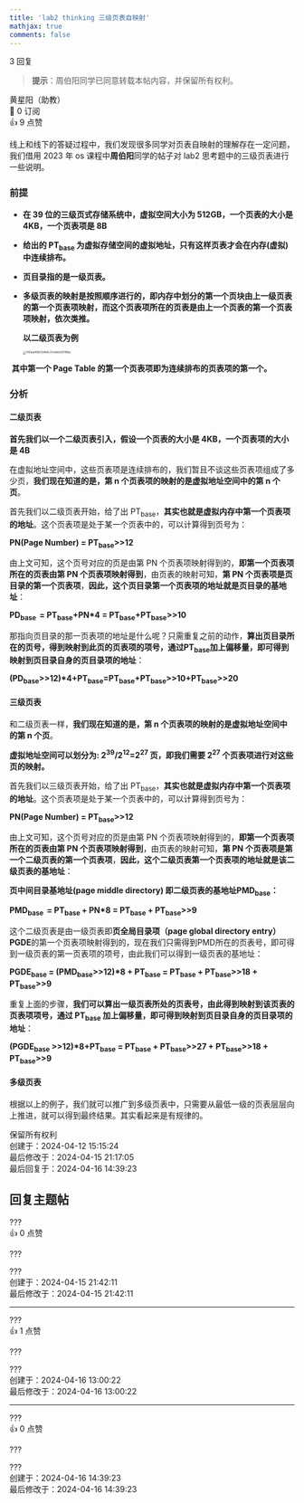 ```yaml
---
title: 'lab2 thinking 三级页表自映射'
mathjax: true
comments: false
---
```

<div class="post-info">3 回复</div>

> **提示**：周伯阳同学已同意转载本帖内容，并保留所有权利。

<div id="reply-0" class="reply">
<div class="reply-header">
<span>黄星阳（助教）</span>
<div class="reply-badges"><div class="badge">&#x1F516;&#xFE0E; 0 订阅</div><div class="badge badge-likes">&#x1F44D;&#xFE0E; 9 点赞</div></div>
</div>
<div class="reply-text">

线上和线下的答疑过程中，我们发现很多同学对页表自映射的理解存在一定问题，我们借用 2023 年 os 课程中**周伯阳**同学的帖子对 lab2 思考题中的三级页表进行一些说明。

### 前提

- **在 39 位的三级页式存储系统中，虚拟空间大小为 512GB，一个页表的大小是 4KB，一个页表项是 8B**

- **给出的 PT<sub>base</sub> 为虚拟存储空间的虚拟地址，只有这样页表才会在内存(虚拟)中连续排布。**

- **页目录指的是一级页表。**

- **多级页表的映射是按照顺序进行的，即内存中划分的第一个页块由上一级页表的第一个页表项映射，而这个页表项所在的页表是由上一个页表的第一个页表项映射，依次类推。**

  **以二级页表为例**

  <img src="/images/os-discussions/138/7f63aa499c124b4c27cd4e1ef319fbc.jpg" alt="7f63aa499c124b4c27cd4e1ef319fbc" style="zoom:33%;" />

​	  **其中第一个 Page Table 的第一个页表项即为连续排布的页表项的第一个。**

### 分析

#### 二级页表

**首先我们以一个二级页表引入，假设一个页表的大小是 4KB，一个页表项的大小是 4B**

在虚拟地址空间中，这些页表项是连续排布的，我们暂且不谈这些页表项组成了多少页，**我们现在知道的是，第 n 个页表项的映射的是虚拟地址空间中的第 n 个页**。

首先我们以二级页表开始，给了出 PT<sub>base</sub>，**其实也就是虚拟内存中第一个页表项的地址**。这个页表项是处于某一个页表中的，可以计算得到页号为：

**PN(Page Number) = PT<sub>base</sub>>>12**

由上文可知，这个页号对应的页是由第 PN 个页表项映射得到的，**即第一个页表项所在的页表由第 PN 个页表项映射得到**，由页表的映射可知，**第 PN 个页表项是页目录的第一个页表项**，**因此，这个页目录第一个页表项的地址就是页目录的基地址**：

**PD<sub>base </sub> = PT<sub>base</sub>+PN\*4 = PT<sub>base</sub>+PT<sub>base</sub>>>10**

那指向页目录的那一页表项的地址是什么呢？只需重复之前的动作，**算出页目录所在的页号，得到映射到此页的页表项的项号，通过PT<sub>base</sub>加上偏移量，即可得到映射到页目录自身的页目录项的地址**：

**(PD<sub>base</sub>>>12)\*4+PT<sub>base</sub>=PT<sub>base</sub>+PT<sub>base</sub>>>10+PT<sub>base</sub>>>20**

#### 三级页表

和二级页表一样，**我们现在知道的是，第 n 个页表项的映射的是虚拟地址空间中的第 n 个页**。

**虚拟地址空间可以划分为: 2<sup>39</sup>/2<sup>12</sup>=2<sup>27</sup> 页，即我们需要 2<sup>27</sup> 个页表项进行对这些页的映射。**

首先我们以三级页表开始，给了出 PT<sub>base</sub>，**其实也就是虚拟内存中第一个页表项的地址**。这个页表项是处于某一个页表中的，可以计算得到页号为：

**PN(Page Number) = PT<sub>base</sub>>>12**

由上文可知，这个页号对应的页是由第 PN 个页表项映射得到的，**即第一个页表项所在的页表由第 PN 个页表项映射得到**，由页表的映射可知，**第 PN 个页表项是第一个二级页表的第一个页表项**，**因此，这个二级页表第一个页表项的地址就是该二级页表的基地址**：

**页中间目录基地址(page middle directory) 即二级页表的基地址PMD<sub>base</sub>：**

**PMD<sub>base </sub> = PT<sub>base </sub>+ PN\*8 =  PT<sub>base</sub> + PT<sub>base</sub>>>9**

这个二级页表是由一级页表即**页全局目录项（page global directory entry）PGDE**的第一个页表项映射得到的，现在我们只需得到PMD所在的页表号，即可得到一级页表的第一页表项的项号，由此我们可以得到一级页表的基地址：

**PGDE<sub>base</sub> = (PMD<sub>base</sub>>>12)\*8 + PT<sub>base</sub> = PT<sub>base</sub> + PT<sub>base</sub>>>18 + PT<sub>base</sub>>>9**

重复上面的步骤，**我们可以算出一级页表所处的页表号，由此得到映射到该页表的页表项项号，通过 PT<sub>base</sub> 加上偏移量，即可得到映射到页目录自身的页目录项的地址**：

**(PGDE<sub>base</sub> >>12)\*8+PT<sub>base</sub> = PT<sub>base</sub> + PT<sub>base</sub>>>27 + PT<sub>base</sub>>>18 + PT<sub>base</sub>>>9**

#### 多级页表

根据以上的例子，我们就可以推广到多级页表中，只需要从最低一级的页表层层向上推进，就可以得到最终结果。其实看起来是有规律的。

</div>
<div class="reply-footer">
<span>保留所有权利</span>
<div class="reply-datetime">
创建于：<time datetime="2024-04-12T15:15:24.684307+08:00" title="2024-04-12T15:15:24.684307+08:00">2024-04-12 15:15:24</time>
<br>最后修改于：<time datetime="2024-04-15T21:17:05.135701+08:00" title="2024-04-15T21:17:05.135701+08:00">2024-04-15 21:17:05</time>
<br>最后回复于：<time datetime="2024-04-16T14:39:23.478361+08:00" title="2024-04-16T14:39:23.478361+08:00">2024-04-16 14:39:23</time>
</div>
</div>
<div style="clear: both;"></div>
</div>

## 回复主题帖

<div id="reply-238" class="reply reply-l0">
<div class="reply-header">
<span>???</span>
<div class="reply-badges"><div class="badge">&#x1F44D;&#xFE0E; 0 点赞</div></div>
</div>
<div class="reply-text">

???

</div>
<div class="reply-footer">
<span>???</span>
<div class="reply-datetime">
<span>创建于：2024-04-15 21:42:11</span>
<br><span>最后修改于：2024-04-15 21:42:11</span>
</div>
</div>
<div style="clear: both;"></div>
</div>

<hr class="reply-separator">
<div id="reply-241" class="reply reply-l1">
<div class="reply-header">
<span>???</span>
<div class="reply-badges"><div class="badge badge-likes">&#x1F44D;&#xFE0E; 1 点赞</div></div>
</div>
<div class="reply-text">

???

</div>
<div class="reply-footer">
<span>???</span>
<div class="reply-datetime">
<span>创建于：2024-04-16 13:00:22</span>
<br><span>最后修改于：2024-04-16 13:00:22</span>
</div>
</div>
<div style="clear: both;"></div>
</div>

<hr class="reply-separator">
<div id="reply-242" class="reply reply-l2">
<div class="reply-header">
<span>???</span>
<div class="reply-badges"><div class="badge">&#x1F44D;&#xFE0E; 0 点赞</div></div>
</div>
<div class="reply-text">

???

</div>
<div class="reply-footer">
<span>???</span>
<div class="reply-datetime">
<span>创建于：2024-04-16 14:39:23</span>
<br><span>最后修改于：2024-04-16 14:39:23</span>
</div>
</div>
<div style="clear: both;"></div>
</div>

